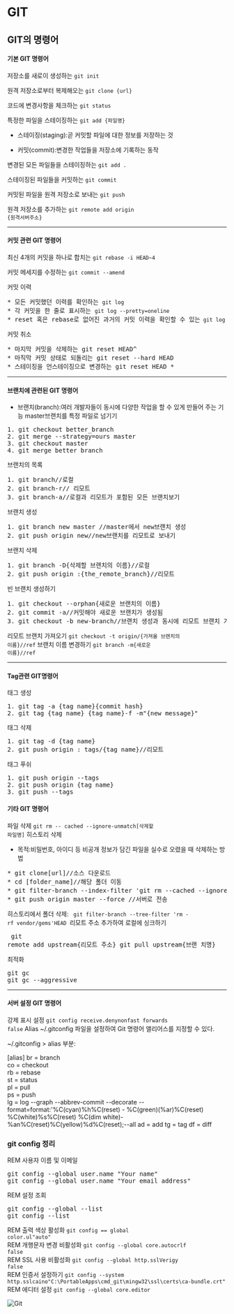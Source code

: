 # GIT
## GIT의 명령어
#### 기본 GIT 명령어
저장소를 새로이 생성하는 <code>git init</code>

원격 저장소로부터 복제해오는 <code>git clone {url}</code>

코드에 변경사항을 체크하는 <code>git status </code>

특정한 파일을 스테이징하는 <code>git add {파일명}</code>
* 스테이징(staging):곧 커밋할 파일에 대한 정보를 저장하는 것
- 커밋(commit):변경한 작업들을 저장소에 기록하는 동작

변경된 모든 파일들을 스테이징하는 <code>git add .</code>

스테이징된 파일들을 커밋하는 <code>git commit</code>

커밋된 파일을 원격 저장소로 보내는 <code>git push</code>

원격 저장소를 추가하는 <code>git remote add origin {원격서버주소}</code>


---
#### 커밋 관련 GIT 명령어
최신 4개의 커밋을 하나로 합치는 <code>git rebase -i HEAD~4</code>

커밋 메세지를 수정하는 <code>git commit --amend </code>

커밋 이력
<pre>
* 모든 커밋했던 이력를 확인하는 <code>git log</code>
* 각 커밋을 한 줄로 표시하는 <code>git log --pretty=oneline</code>
* reset 혹은 rebase로 없어진 과거의 커밋 이력을 확인할 수 있는<code> git log</code>
</pre> 

커밋 취소

<pre>
* 마지막 커밋을 삭제하는 git reset HEAD^
* 마직막 커밋 상태로 되돌리는 git reset --hard HEAD
* 스테이징을 언스테이징으로 변경하는 git reset HEAD *
</pre>
---
#### 브랜치에 관련된 GIT 명령어
* 브랜치(branch):여러 개발자들이 동시에 다양한 작업을 할 수 있게 만들어 주는 기능
master브랜치를 특정 파일로 넘기기
<pre>
1. git checkout better_branch
2. git merge --strategy=ours master
3. git checkout master
4. git merge better_branch
</pre>
브랜치의 목록
<pre>
1. git branch//로컬
2. git branch-r// 리모트
3. git branch-a//로컬과 리모트가 포함된 모든 브랜치보기
</pre>
브랜치 생성
<pre>
1. git branch new master //master에서 new브랜치 생성
2. git push origin new//new브랜치를 리모트로 보내기
</pre>
브랜치 삭제
<pre>
1. git branch -D{삭제할 브랜치의 이름}//로컬
2. git push origin :{the_remote_branch}//리모트
</pre>
빈 브랜치 생성하기
<pre>
1. git checkout --orphan{새로운 브랜치의 이름}
2. git commit -a//커밋해야 새로운 브랜치가 생성됨
3. git checkout -b new-branch//브랜치 생성과 동시에 리모트 브랜치 가져오기
</pre>
리모트 브랜치 가져오기
<code>git checkout -t origin/{가져올 브랜치의 이름}//ref</code>
브랜치 이름 변경하기
<code>git branch -m{새로운 이름}//ref</code>

---
#### Tag관련 GIT명령어
태그 생성
<pre>
1. git tag -a {tag name}{commit hash}
2. git tag {tag name} {tag name}-f -m"{new message}"
</pre>
태그 삭제
<pre>
1. git tag -d {tag name}
2. git push origin : tags/{tag name}//리모트
</pre>
태그 푸쉬
<pre>
1. git push origin --tags
2. git push origin {tag name}
3. git push --tags
</pre>
#### 기타 GIT 명령어
파일 삭제
<code>git rm -- cached --ignore-unmatch[삭제할 파일명]</code>
히스토리 삭제   
* 목적:비밀번호, 아이디 등 비공개 정보가 담긴 파일을 실수로 오렸을 때 삭제하는 방법
<pre>
* git clone[url]//소스 다운로드
* cd [folder_name]//해당 폴더 이동
* git filter-branch --index-filter 'git rm --cached --ignore-unmatch[삭제할 파일명]' --prune-empty -- --all//모든 히스토리에서 해당 파일 삭제
* git push origin master --force //서버로 전송
</pre>
히스토리에서 폴더 삭제:
<code>
git filter-branch --tree-filter 'rm - rf vendor/gems'HEAD
</code>리모트 주소 추가하여 로컬에 싱크하기<pre>
git remote add upstream{리모트 주소}
git pull upstream{브랜
치명}
</pre>
최적화
<pre>
git gc
git gc --aggressive
</pre>

---
#### 서버 설정 GIT 명령어
강제 표시 설정
<code>git config receive.denynonfast forwards false</code>
Alias
~/.gitconfig 파일을 설정하여 Git 명령어 앨리어스를 지정할 수 있다.

~/.gitconfig > alias 부분:

[alias]
br = branch   
co = checkout    
rb = rebase   
st = status   
pl = pull   
ps = push   
lg = log --graph --abbrev-commit --decorate --format=format:'%C(cyan)%h%C(reset) - %C(green)(%ar)%C(reset) %C(white)%s%C(reset) %C(dim white)-%an%C(reset)%C(yellow)%d%C(reset);--all
ad = add
tg = tag
df = diff
### git config 정리
REM 사용자 이름 및 이메일
<pre>
git config --global user.name "Your name"
git config --global user.name "Your email address"
</pre>
REM 설정 조회
<pre>
git config --global --list
git config --list
</pre>
REM 출력 색상 활성화
<code>git config == global color.ul"auto"</code>   
REM 개행문자 변경 비활성화
<code>git config --global core.autocrlf false</code>   
REM SSL 사용 비활성화
<code>git config --global http.sslVerigy false</code>   
REM 인증서 설정하기
<code>git config --system http.sslcaino"C:\PortableApps\cmd_git\mingw32\ssl\certs\ca-bundle.crt"</code>   
REM 에디터 설정
<code>git config --global core.editor</code>



![Git](https://tecoble.techcourse.co.kr/static/d0f3454b578873dff73251477ca0e729/c4b07/dot-git.jpg)
